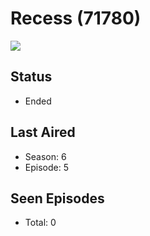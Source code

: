# Recess (71780)

<img src="https://dg31sz3gwrwan.cloudfront.net/poster/71780/43054-0-optimized.jpg" />

## Status
* Ended
## Last Aired
* Season: 6
* Episode: 5
## Seen Episodes
* Total: 0
